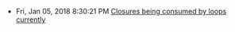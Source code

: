 - Fri, Jan 05, 2018  8:30:21 PM [Closures being consumed by loops currently](https://gist.github.com/adpextwindong/261eef5ac9f63d0f6b36dde3f08595e8)


